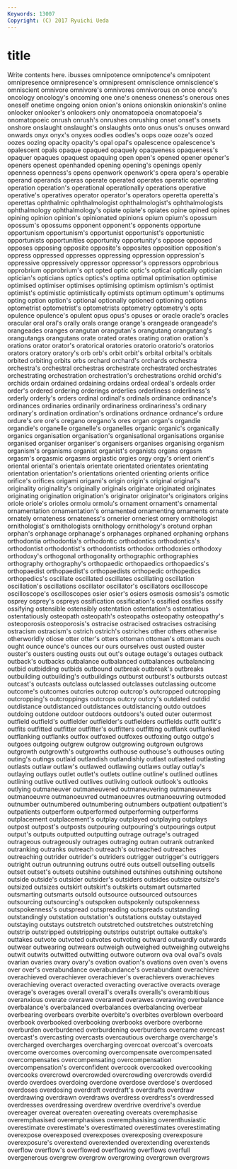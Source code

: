 ```yaml
---
Keywords: 13007 
Copyright: (C) 2017 Ryuichi Ueda
---
```


# title

Write contents here.
ibusses omnipotence omnipotence's omnipotent omnipresence omnipresence's omnipresent omniscience omniscience's omniscient
omnivore omnivore's omnivores omnivorous on once once's oncology oncology's oncoming
one one's oneness oneness's onerous ones oneself onetime ongoing onion
onion's onions onionskin onionskin's online onlooker onlooker's onlookers only onomatopoeia
onomatopoeia's onomatopoeic onrush onrush's onrushes onrushing onset onset's onsets onshore
onslaught onslaught's onslaughts onto onus onus's onuses onward onwards onyx
onyx's onyxes oodles oodles's oops ooze ooze's oozed oozes oozing
opacity opacity's opal opal's opalescence opalescence's opalescent opals opaque opaqued
opaquely opaqueness opaqueness's opaquer opaques opaquest opaquing open open's opened
opener opener's openers openest openhanded opening opening's openings openly openness
openness's opens openwork openwork's opera opera's operable operand operands operas
operate operated operates operatic operating operation operation's operational operationally operations
operative operative's operatives operator operator's operators operetta operetta's operettas ophthalmic
ophthalmologist ophthalmologist's ophthalmologists ophthalmology ophthalmology's opiate opiate's opiates opine opined
opines opining opinion opinion's opinionated opinions opium opium's opossum opossum's
opossums opponent opponent's opponents opportune opportunism opportunism's opportunist opportunist's opportunistic
opportunists opportunities opportunity opportunity's oppose opposed opposes opposing opposite opposite's
opposites opposition opposition's oppress oppressed oppresses oppressing oppression oppression's oppressive
oppressively oppressor oppressor's oppressors opprobrious opprobrium opprobrium's opt opted optic
optic's optical optically optician optician's opticians optics optics's optima optimal
optimisation optimise optimised optimiser optimises optimising optimism optimism's optimist optimist's
optimistic optimistically optimists optimum optimum's optimums opting option option's optional
optionally optioned optioning options optometrist optometrist's optometrists optometry optometry's opts
opulence opulence's opulent opus opus's opuses or oracle oracle's oracles
oracular oral oral's orally orals orange orange's orangeade orangeade's orangeades
oranges orangutan orangutan's orangutang orangutang's orangutangs orangutans orate orated orates
orating oration oration's orations orator orator's oratorical oratories oratorio oratorio's
oratorios orators oratory oratory's orb orb's orbit orbit's orbital orbital's
orbitals orbited orbiting orbits orbs orchard orchard's orchards orchestra orchestra's
orchestral orchestras orchestrate orchestrated orchestrates orchestrating orchestration orchestration's orchestrations orchid
orchid's orchids ordain ordained ordaining ordains ordeal ordeal's ordeals order
order's ordered ordering orderings orderlies orderliness orderliness's orderly orderly's orders
ordinal ordinal's ordinals ordinance ordinance's ordinances ordinaries ordinarily ordinariness ordinariness's
ordinary ordinary's ordination ordination's ordinations ordnance ordnance's ordure ordure's ore
ore's oregano oregano's ores organ organ's organdie organdie's organelle organelle's
organelles organic organic's organically organics organisation organisation's organisational organisations organise
organised organiser organiser's organisers organises organising organism organism's organisms organist
organist's organists organs orgasm orgasm's orgasmic orgasms orgiastic orgies orgy
orgy's orient orient's oriental oriental's orientals orientate orientated orientates orientating
orientation orientation's orientations oriented orienting orients orifice orifice's orifices origami
origami's origin origin's original original's originality originality's originally originals originate
originated originates originating origination origination's originator originator's originators origins oriole
oriole's orioles ormolu ormolu's ornament ornament's ornamental ornamentation ornamentation's ornamented
ornamenting ornaments ornate ornately ornateness ornateness's ornerier orneriest ornery ornithologist
ornithologist's ornithologists ornithology ornithology's orotund orphan orphan's orphanage orphanage's orphanages
orphaned orphaning orphans orthodontia orthodontia's orthodontic orthodontics orthodontics's orthodontist orthodontist's
orthodontists orthodox orthodoxies orthodoxy orthodoxy's orthogonal orthogonality orthographic orthographies orthography
orthography's orthopaedic orthopaedics orthopaedics's orthopaedist orthopaedist's orthopaedists orthopedic orthopedics orthopedics's
oscillate oscillated oscillates oscillating oscillation oscillation's oscillations oscillator oscillator's oscillators
oscilloscope oscilloscope's oscilloscopes osier osier's osiers osmosis osmosis's osmotic osprey
osprey's ospreys ossification ossification's ossified ossifies ossify ossifying ostensible ostensibly
ostentation ostentation's ostentatious ostentatiously osteopath osteopath's osteopaths osteopathy osteopathy's osteoporosis
osteoporosis's ostracise ostracised ostracises ostracising ostracism ostracism's ostrich ostrich's ostriches
other others otherwise otherworldly otiose otter otter's otters ottoman ottoman's
ottomans ouch ought ounce ounce's ounces our ours ourselves oust
ousted ouster ouster's ousters ousting ousts out out's outage outage's
outages outback outback's outbacks outbalance outbalanced outbalances outbalancing outbid outbidding
outbids outbound outbreak outbreak's outbreaks outbuilding outbuilding's outbuildings outburst outburst's
outbursts outcast outcast's outcasts outclass outclassed outclasses outclassing outcome outcome's
outcomes outcries outcrop outcrop's outcropped outcropping outcropping's outcroppings outcrops outcry
outcry's outdated outdid outdistance outdistanced outdistances outdistancing outdo outdoes outdoing
outdone outdoor outdoors outdoors's outed outer outermost outfield outfield's outfielder
outfielder's outfielders outfields outfit outfit's outfits outfitted outfitter outfitter's outfitters
outfitting outflank outflanked outflanking outflanks outfox outfoxed outfoxes outfoxing outgo
outgo's outgoes outgoing outgrew outgrow outgrowing outgrown outgrows outgrowth outgrowth's
outgrowths outhouse outhouse's outhouses outing outing's outings outlaid outlandish outlandishly
outlast outlasted outlasting outlasts outlaw outlaw's outlawed outlawing outlaws outlay
outlay's outlaying outlays outlet outlet's outlets outline outline's outlined outlines
outlining outlive outlived outlives outliving outlook outlook's outlooks outlying outmaneuver
outmaneuvered outmaneuvering outmaneuvers outmanoeuvre outmanoeuvred outmanoeuvres outmanoeuvring outmoded outnumber outnumbered
outnumbering outnumbers outpatient outpatient's outpatients outperform outperformed outperforming outperforms outplacement
outplacement's outplay outplayed outplaying outplays outpost outpost's outposts outpouring outpouring's
outpourings output output's outputs outputted outputting outrage outrage's outraged outrageous
outrageously outrages outraging outran outrank outranked outranking outranks outreach outreach's
outreached outreaches outreaching outrider outrider's outriders outrigger outrigger's outriggers outright
outrun outrunning outruns outré outs outsell outselling outsells outset outset's
outsets outshine outshined outshines outshining outshone outside outside's outsider outsider's
outsiders outsides outsize outsize's outsized outsizes outskirt outskirt's outskirts outsmart
outsmarted outsmarting outsmarts outsold outsource outsourced outsources outsourcing outsourcing's outspoken
outspokenly outspokenness outspokenness's outspread outspreading outspreads outstanding outstandingly outstation outstation's
outstations outstay outstayed outstaying outstays outstretch outstretched outstretches outstretching outstrip
outstripped outstripping outstrips outstript outtake outtake's outtakes outvote outvoted outvotes
outvoting outward outwardly outwards outwear outwearing outwears outweigh outweighed outweighing
outweighs outwit outwits outwitted outwitting outwore outworn ova oval oval's
ovals ovarian ovaries ovary ovary's ovation ovation's ovations oven oven's
ovens over over's overabundance overabundance's overabundant overachieve overachieved overachiever overachiever's
overachievers overachieves overachieving overact overacted overacting overactive overacts overage overage's
overages overall overall's overalls overalls's overambitious overanxious overate overawe overawed
overawes overawing overbalance overbalance's overbalanced overbalances overbalancing overbear overbearing overbears
overbite overbite's overbites overblown overboard overbook overbooked overbooking overbooks overbore
overborne overburden overburdened overburdening overburdens overcame overcast overcast's overcasting overcasts
overcautious overcharge overcharge's overcharged overcharges overcharging overcoat overcoat's overcoats overcome
overcomes overcoming overcompensate overcompensated overcompensates overcompensating overcompensation overcompensation's overconfident overcook
overcooked overcooking overcooks overcrowd overcrowded overcrowding overcrowds overdid overdo overdoes
overdoing overdone overdose overdose's overdosed overdoses overdosing overdraft overdraft's overdrafts
overdraw overdrawing overdrawn overdraws overdress overdress's overdressed overdresses overdressing overdrew
overdrive overdrive's overdue overeager overeat overeaten overeating overeats overemphasise overemphasised
overemphasises overemphasising overenthusiastic overestimate overestimate's overestimated overestimates overestimating overexpose overexposed
overexposes overexposing overexposure overexposure's overextend overextended overextending overextends overflow overflow's
overflowed overflowing overflows overfull overgenerous overgrew overgrow overgrowing overgrown overgrows
